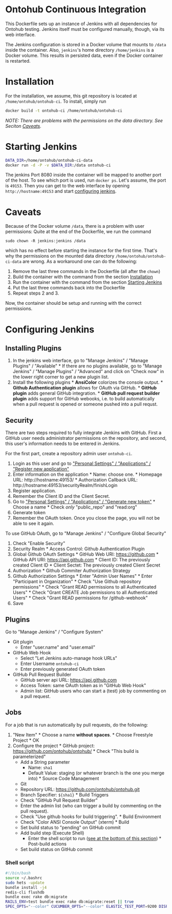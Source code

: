 # Ontohub Continuous Integration
This Dockerfile sets up an instance of Jenkins with all dependencies for Ontohub testing.
Jenkins itself must be configured manually, though, via its web interface.

The Jenkins configuration is stored in a Docker volume that mounts to `/data` inside the container.
Also, `jenkins`'s home directory `/home/jenkins` is a Docker volume. This results in persisted data, even if the Docker container is restarted.

# Installation
For the installation, we assume, this git repository is located at `/home/ontohub/ontohub-ci`. To install, simply run
```bash
docker build -t ontohub-ci /home/ontohub/ontohub-ci
```
*NOTE: There are problems with the permissions on the data directory. See Seciton [Caveats](#caveats).*

# Starting Jenkins
```bash
DATA_DIR=/home/ontohub/ontohub-ci-data
docker run -d -P -v $DATA_DIR:/data ontohub-ci
```
The jenkins Port 8080 inside the container will be mapped to another port of the host.
To see which port is used, run `docker ps`. Let's assume, the port is `49153`.
Then you can get to the web interface by opening `http://hostname:49153` and start [configuring jenkins](#configuring-jenkins).


# Caveats
Because of the Docker volume `/data`, there is a problem with user permissions:
Quite at the end of the Dockerfile, we run the command
```
sudo chown -R jenkins:jenkins /data
```
which has no effect before starting the instance for the first time. That's why the permissions on the mounted data directory `/home/ontohub/ontohub-ci-data` are wrong. As a workaround one can do the following:
  1. Remove the last three commands in the Dockerfile (all after the `chown`)
  2. Build the container with the command from the section [Installation](#installation)
  3. Run the container with the command from the section [Starting Jenkins](#starting-jenkins)
  4. Put the last three commands back into the Dockerfile
  5. Repeat steps 2 and 3.

Now, the container should be setup and running with the correct permissions.

# Configuring Jenkins
## Installing Plugins
  1. In the jenkins web interface, go to "Manage Jenkins" / "Manage Plugins" / "Available"
    * If there are no plugins available, go to "Manage Jenkins" / "Manage Plugins" / "Advanced" and click on "Check now" in the lower right corner to get a new plugin list.
  2. Install the following plugins
    * **AnsiColor** colorizes the console output.
    * **Github Authentication plugin** allows for OAuth via GitHub.
    * **GitHub plugin** adds general GitHub integration.
    * **GitHub pull request builder plugin** adds support for GitHub webooks, i.e. to build automatically when a pull request is opened or someone pushed into a pull requst.

## Security
There are two steps required to fully integrate Jenkins with GitHub.
First a GitHub user needs administrator permissions on the repository, and second, this user's information needs to be entered in Jenkins.

For the first part, create a repository admin user `ontohub-ci`.
  1. Login as this user and go to ["Personal Settings" / "Applications" / "Register new application"](https://github.com/settings/applications/new)
  2. Enter information on the application
    * Name: choose one.
    * Homepage URL: http://hostname:49153/
    * Authorization Callback URL: http://hostname:49153/securityRealm/finishLogin
  3. Register application.
  4. Remember the Client ID and the Client Secret.
  5. Go to ["Personal Settings" / "Applications" / "Generate new token"](https://github.com/settings/tokens/new)
    * Choose a name
    * Check *only* "public_repo" and "read:org"
  6. Generate token
  7. Remember the OAuth token. Once you close the page, you will not be able to see it again.

To use GitHub OAuth, go to "Manage Jenkins" / "Configure Global Security"
  1. Check "Enable Security"
  2. Security Realm
    * Access Control: Github Authentication Plugin
  3. Global Github OAuth Settings
    * GitHub Web URI: https://github.com
    * GitHub API URI: https://api.github.com
    * Client ID: The previously created Client ID
    * Client Sectet: The previously created Client Secret
  4. Authorization
    * Github Commiter Authorization Strategy
  5. Github Authorization Settings
    * Enter "Admin User Names"
    * Enter "Participant in Organization"
    * Check "Use Github repository permissions"
    * Check "Grant READ permissions to all Authenticated Users"
    * Check "Grant CREATE Job permissions to all Authenticated Users"
    * Check "Grant READ permissions for /github-webhook"
  6. Save

## Plugins
Go to "Manage Jenkins" / "Configure System"
  * Git plugin
    * Enter "user.name" and "user.email"
  * GitHub Web Hook
    * Select "Let Jenkins auto-manage hook URLs"
    * Enter Username `ontohub-ci`
    * Enter previously generated OAuth token
  * GitHub Pull Request Builder
    * GitHub server api URL: https://api.github.com
    * Access Token: same OAuth token as in "GitHub Web Hook"
    * Admin list: GitHub users who can start a (test) job by commenting on a pull request.

## Jobs
For a job that is run automatically by pull requests, do the following:
  1. "New Item"
    * Choose a name **without spaces**.
    * Choose Freestyle Project
    * OK
  2. Configure the project
    * GitHub project: https://github.com/ontohub/ontohub/
    * Check "This build is parameterized"
      * Add a String parameter
        * Name: `sha1`
        * Default Value: staging (or whatever branch is the one you merge into)
    * Source Code Management
      * Git
      * Repository URL: https://github.com/ontohub/ontohub.git
      * Branch Specifier: `${sha1}`
    * Build Triggers
      * Check "GitHub Pull Request Builder"
      * Enter the admin list (who can trigger a build by commenting on the pull request).
      * Check "Use github hooks for build triggering".
    * Build Environment
      * Check "Color ANSI Console Output" (xterm)
    * Build
      * Set build status to "pending" on GitHub commit
      * Add build step (Execute Shell)
        * Enter the shell script to run ([see at the bottom of this section](#shell-script))
    * Post-build actions
      * Set build status on GitHub commit

### Shell script
```bash
#!/bin/bash
source ~/.bashrc
sudo hets -update
bundle install -j4
redis-cli flushdb
bundle exec rake db:migrate
RAILS_ENV=test bundle exec rake db:migrate:reset || true
SPEC_OPTS="--color" CUCUMBER_OPTS="--color" ELASTIC_TEST_PORT=9200 DISPLAY=localhost:1.0 xvfb-run bundle exec rake
```
